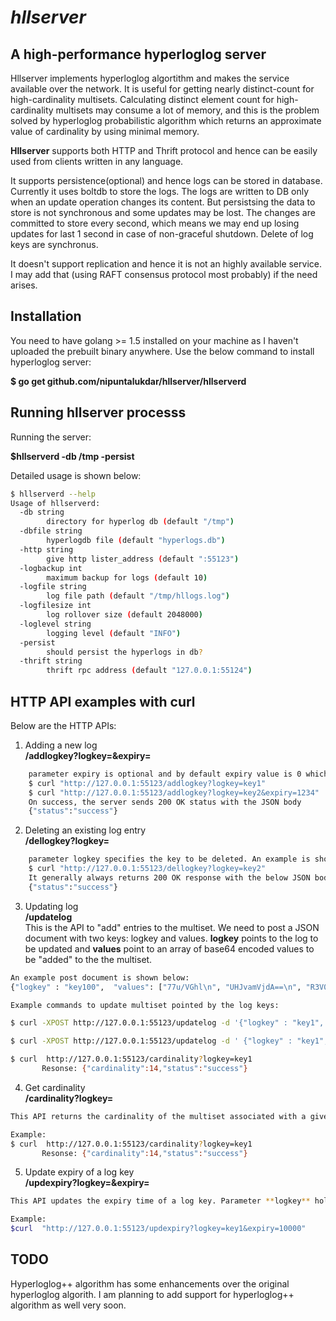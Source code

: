 *hllserver*
=========
A high-performance hyperloglog server
------------------------------------

Hllserver implements hyperloglog algortithm and makes the service available over the
network. It is useful for getting nearly distinct-count for high-cardinality multisets. Calculating
distinct element count for high-cardinality multisets may consume a lot of memory, and this is the
problem solved by hyperloglog probabilistic algorithm which returns an approximate value of
cardinality by using minimal memory. 

**Hllserver** supports both HTTP and Thrift protocol and hence can be easily used from clients written in any language. 

It supports persistence(optional) and hence logs can be stored in database. Currently it uses boltdb
to store the logs. The logs are written to DB only when an update operation changes its content.
But persistsing the data to store is not synchronous and some updates may be lost. The changes are
committed to store every second, which means we may end up losing updates for last 1 second in case of non-graceful shutdown. Delete of log keys are synchronus.

It doesn't support replication and hence it is not an highly available service. I may add that (using RAFT consensus protocol most probably) if the need arises. 

Installation
------------
You need to have golang >= 1.5 installed on your machine as I haven't uploaded the prebuilt binary
anywhere. Use the below command to install hyperloglog server:

**$ go get github.com/nipuntalukdar/hllserver/hllserverd**

Running hllserver processs
--------------------------

Running the server:

**$hllserverd -db /tmp -persist**

Detailed usage is shown below:
```bash
$ hllserverd --help
Usage of hllserverd:
  -db string
        directory for hyperlog db (default "/tmp")
  -dbfile string
        hyperlogdb file (default "hyperlogs.db")
  -http string
        give http lister_address (default ":55123")
  -logbackup int
        maximum backup for logs (default 10)
  -logfile string
        log file path (default "/tmp/hllogs.log")
  -logfilesize int
        log rollover size (default 2048000)
  -loglevel string
        logging level (default "INFO")
  -persist
        should persist the hyperlogs in db?
  -thrift string
        thrift rpc address (default "127.0.0.1:55124")
```

HTTP API examples with curl
------------------------------
Below are the HTTP APIs:

1. Adding a new log  
**/addlogkey?logkey=<key>&expiry=<expiry-value-in-seconds>**
```bash
    parameter expiry is optional and by default expiry value is 0 which means the logkey will never expire. The expiry value denotes the number of seconds from current time when the logkey will expire. Examples are given below:
    $ curl "http://127.0.0.1:55123/addlogkey?logkey=key1"
    $ curl "http://127.0.0.1:55123/addlogkey?logkey=key2&expiry=1234"
    On success, the server sends 200 OK status with the JSON body 
    {"status":"success"}
```
2. Deleting an existing log entry  
**/dellogkey?logkey=<key>**
```bash
    parameter logkey specifies the key to be deleted. An example is shown below:
    $ curl "http://127.0.0.1:55123/dellogkey?logkey=key2"
    It generally always returns 200 OK response with the below JSON body (even for non-existing logkeys)
    {"status":"success"}
```
3. Updating log   
**/updatelog**  
 This is the API to "add" entries to the multiset. We need to post a JSON document with two keys: logkey and values. **logkey** points to the log to be updated and **values** point to an array of base64 encoded values to be "added" to the the multiset. 
```bash
An example post document is shown below:
{"logkey" : "key100",  "values": ["77u/VGhl\n", "UHJvamVjdA==\n", "R3V0ZW5iZXJn\n", "RGlja2Vucw==\n", "UG9zdGluZw==\n"]}

Example commands to update multiset pointed by the log keys:

$ curl -XPOST http://127.0.0.1:55123/updatelog -d '{"logkey" : "key1",  "values": [ "c2lzdGVyTXJz\n", "Sm9l\n", "R2FyZ2VyeQ==\n", "d2hv\n", "bWFycmllZA==\n", "dGhl\n" ]} '

$ curl -XPOST http://127.0.0.1:55123/updatelog -d ' {"logkey" : "key1",  "values": ["77u/VGhl\n", "UHJvamVjdA==\n", "R3V0ZW5iZXJn\n", "RUJvb2s=\n", "b2Y=\n", "R3JlYXQ=\n", "RXhwZWN0YXRpb25z\n", "Ynk=\n", "Q2hhcmxlcw==\n"]} '

$ curl  http://127.0.0.1:55123/cardinality?logkey=key1
       Resonse: {"cardinality":14,"status":"success"}
```
4. Get cardinality  
**/cardinality?logkey=<key>**
```bash
This API returns the cardinality of the multiset associated with a given log key. Parameter **logkey** holds the log key identifier.

Example:
$ curl  http://127.0.0.1:55123/cardinality?logkey=key1
       Resonse: {"cardinality":14,"status":"success"}
```
5. Update expiry of a log key  
**/updexpiry?logkey=<key>&expiry=<expiry-in-seconds-from-current-time>**
```bash
This API updates the expiry time of a log key. Parameter **logkey** holds the log key identifier. Parameter **expiry** holds the expiry time in seconds from current time when the log key should expire.

Example:
$curl  "http://127.0.0.1:55123/updexpiry?logkey=key1&expiry=10000"
```

TODO
-----
Hyperloglog++ algorithm has some enhancements over the original hyperloglog algorith. I am planning to add support for hyperloglog++ algorithm as well very soon.

